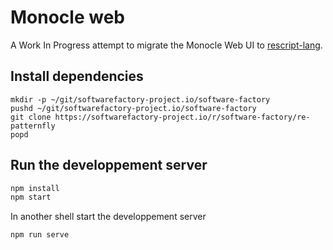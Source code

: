 # Monocle web

A Work In Progress attempt to migrate the Monocle Web UI to [rescript-lang](https://rescript-lang.org).

## Install dependencies

```
mkdir -p ~/git/softwarefactory-project.io/software-factory
pushd ~/git/softwarefactory-project.io/software-factory
git clone https://softwarefactory-project.io/r/software-factory/re-patternfly
popd
```

## Run the developpement server

```bash
npm install
npm start
```

In another shell start the developpement server

```bash
npm run serve
```
